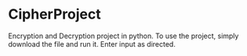 # CipherProject
Encryption and Decryption project in python.
To use the project, simply download the file and run it.
Enter input as directed.
